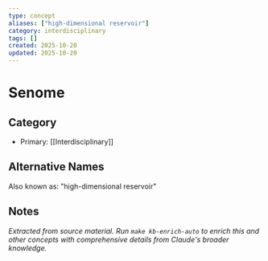 ```yaml
---
type: concept
aliases: ["high-dimensional reservoir"]
category: interdisciplinary
tags: []
created: 2025-10-20
updated: 2025-10-20
---
```


# Senome

## Category

- Primary: [[Interdisciplinary]]

## Alternative Names

Also known as: "high-dimensional reservoir"

## Notes

*Extracted from source material. Run `make kb-enrich-auto` to enrich this and other concepts with comprehensive details from Claude's broader knowledge.*
